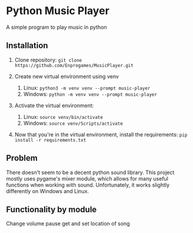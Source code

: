 # Python Music Player
A simple program to play music in python

## Installation
1. Clone repository:
`git clone https://github.com/Enprogames/MusicPlayer.git`
   
2. Create new virtual environment using venv
    1. Linux: `python3 -m venv venv --prompt music-player`
    2. Windows: `python -m venv venv --prompt music-player`
   
3. Activate the virtual environment:
    1. Linux: `source venv/bin/activate`
    2. Windows: `source venv/Scripts/activate`
   
4. Now that you're in the virtual environment, install the requirements:
`pip install -r requirements.txt`

## Problem
There doesn't seem to be a decent python sound library. This project mostly uses pygame's mixer 
module, which allows for many useful functions when working with sound. Unfortunately, it 
works slightly differently on Windows and Linux. 

## Functionality by module
Change volume
pause
get and set location of song

